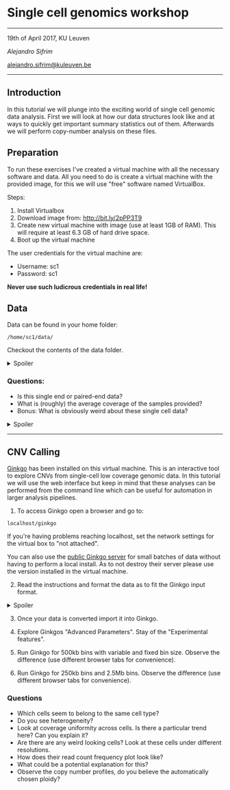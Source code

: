 # Single cell genomics workshop
---
19th of April 2017, KU Leuven

_Alejandro Sifrim_

alejandro.sifrim@kuleuven.be

***

## Introduction

In this tutorial we will plunge into the exciting world of single cell genomic data analysis. First we will look at how our data structures look like and at ways to quickly get important summary statistics out of them. Afterwards we will perform copy-number analysis on these files.

## Preparation

To run these exercises I've created a virtual machine with all the necessary software and data. All you need to do is create a virtual machine with the provided image, for this we will use "free" software named VirtualBox.

Steps:

1. Install Virtualbox
2. Download image from: http://bit.ly/2pPP3T9
3. Create new virtual machine with image (use at least 1GB of RAM). This will require at least 6.3 GB of hard drive space.
4. Boot up the virtual machine

The user credentials for the virtual machine are:

- Username: sc1
- Password: sc1

**Never use such ludicrous credentials in real life!**

## Data

Data can be found in your home folder:

```
/home/sc1/data/
```

Checkout the contents of the data folder.

<details>
<summary>Spoiler</summary><p>

These data are not raw sequencing (which usually come in the form of FASTQ files). These data have already been aligned using [BWA mem](http://bio-bwa.sourceforge.net/).

```
cd /home/sc1/data/
ls /home/sc1/data/
sudo apt-get install samtools
samtools flagstat 40.bam
```
</p>
</details>

### Questions:
- Is this single end or paired-end data?
- What is (roughly) the average coverage of the samples provided?
- Bonus: What is obviously weird about these single cell data?

<details>
<summary>Spoiler</summary><p>
```
ls | xargs -I {} sh -c "samtools flagstat {} | head -n 3 | grep mapped"
samtools view -H 50.bam
samtools view 50.bam  | cut -f 6
```
</p>
</details>

---

## CNV Calling

[Ginkgo](http://www.nature.com/nmeth/journal/v12/n11/full/nmeth.3578.html) has been installed on this virtual machine. This is an interactive tool to explore CNVs from single-cell low coverage genomic data. In this tutorial we will use the web interface but keep in mind that these analyses can be performed from the command line which can be useful for automation in larger analysis pipelines.

1) To access Ginkgo open a browser and go to:

```
localhost/ginkgo
```
If you're having problems reaching localhost, set the network settings for the virtual box to "not attached".

You can also use the [public Ginkgo server](http://qb.cshl.edu/ginkgo/?q=/dUW8Xs7Q6psDJqcZJLpe) for small batches of data without having to perform a local install. As to not destroy their server please use the version installed in the virtual machine.

2) Read the instructions and format the data as to fit the Ginkgo input format.

<details>
<summary>Spoiler</summary><p>
ls *.bam | cut -f 1 -d "." |  xargs -I {} sh -c "bamToBed -i {}.bam | cut -f 1-3 | sed 's/^/chr/' | gzip > {}.bed.gz"
</p>
</details>

3) Once your data is converted import it into Ginkgo.

4) Explore Ginkgos "Advanced Parameters". Stay of the "Experimental features".

5) Run Ginkgo for 500kb bins with variable and fixed bin size. Observe the difference (use different browser tabs for convenience).

6) Run Ginkgo for 250kb bins and 2.5Mb bins. Observe the difference (use different browser tabs for convenience).

### Questions
- Which cells seem to belong to the same cell type?
- Do you see heterogeneity?
- Look at coverage uniformity across cells. Is there a particular trend here? Can you explain it?
- Are there are any weird looking cells? Look at these cells under different resolutions.
- How does their read count frequency plot look like?
- What could be a potential explanation for this?
- Observe the copy number profiles, do you believe the automatically chosen ploidy?
